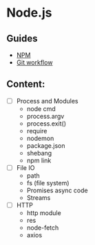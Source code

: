 # Node.js

## Guides

- [NPM](./Guids/NPM.md)
- [Git workflow](./Guids/Git-Workflow.md)

## Content:

- [ ] Process and Modules
  - node cmd
  - process.argv
  - process.exit()
  - require
  - nodemon
  - package.json
  - shebang
  - npm link
- [ ] File IO
  - path
  - fs (file system)
  - Promises async code
  - Streams
- [ ] HTTP
  - http module
  - res
  - node-fetch
  - axios
